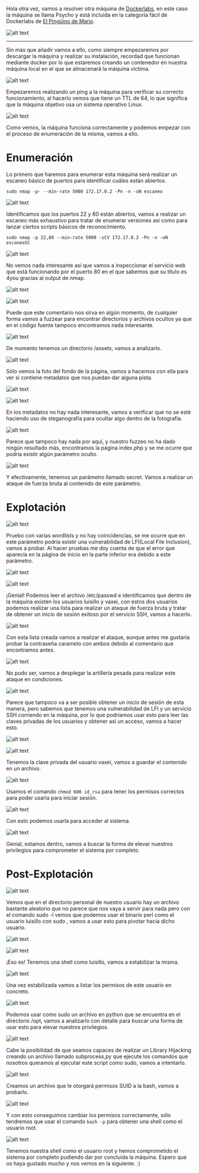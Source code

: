 
Hola otra vez, vamos a resolver otra máquina de [Dockerlabs](https://dockerlabs.es/#/), en este caso la máquina se llama Psycho y está incluida en la categoría fácil de Dockerlabs de [El Pingüino de Mario](https://www.youtube.com/channel/UCGLfzfKRUsV6BzkrF1kJGsg).

![alt text](images/image.png)

---------------------------------------------------------------------------------------------------------------------------------------------------

Sin más que añadir vamos a ello, como siempre empezaremos por descargar la máquina y realizar su instalación, recordad que funcionan mediante docker por lo que estaremos creando un contenedor en nuestra máquina local en el que se almacenará la máquina víctima.

![alt text](images/image-1.png)

Empezaremos realizando un ping a la máquina para verificar su correcto funcionamiento, al hacerlo vemos que tiene un TTL de 64, lo que significa que la máquina objetivo usa un sistema operativo Linux.

![alt text](images/image-2.png)

Como vemos, la máquina funciona correctamente y podemos empezar con el proceso de enumeración de la misma, vamos a ello.

# Enumeración

Lo primero que haremos para enumerar esta máquina será realizar un escaneo básico de puertos para identificar cuáles están abiertos.

```sudo nmap -p- --min-rate 5000 172.17.0.2 -Pn -n -oN escaneo```

![alt text](images/image-3.png)

Identificamos que los puertos 22 y 80 están abiertos, vamos a realizar un escaneo más exhaustivo para tratar de enumerar versiones así como para lanzar ciertos scripts básicos de reconocimiento.

``sudo nmap -p 22,80 --min-rate 5000 -sCV 172.17.0.2 -Pn -n -oN escaneoSC``

![alt text](images/image-4.png)

No vemos nada interesante así que vamos a inspeccionar el servicio web que está funcionando por el puerto 80 en el que sabemos que su título es 4you gracias al output de nmap.

![alt text](images/image-5.png)

![alt text](images/image-6.png)

Puede que este comentario nos sirva en algún momento, de cualquier forma vamos a fuzzear para encontrar directorios y archivos ocultos ya que en el código fuente tampoco encontramos nada interesante.

![alt text](images/image-7.png)

De momento tenemos un directorio /assets, vamos a analizarlo.

![alt text](images/image-8.png)

Sólo vemos la foto del fondo de la página, vamos a hacernos con ella para ver si contiene metadatos que nos puedan dar alguna pista.

![alt text](images/image-9.png)

![alt text](images/image-10.png)

En los metadatos no hay nada interesante, vamos a verificar que no se esté haciendo uso de steganografía para ocultar algo dentro de la fotografía.

![alt text](images/image-11.png)

Parece que tampoco hay nada por aquí, y nuestro fuzzeo no ha dado ningún resultado más, encontramos la página index.php y se me ocurre que podría existir algún parámetro oculto.

![alt text](images/image-12.png)

Y efectivamente, tenemos un parámetro llamado secret. Vamos a realizar un ataque de fuerza bruta al contenido de este parámetro.

# Explotación

![alt text](images/image-13.png)

Pruebo con varias wordlists y no hay coincidencias, se me ocurre que en este parámetro podría existir una vulnerabilidad de LFI(Local File Inclusion), vamos a probar. Al hacer pruebas me doy cuenta de que el error que aparecía en la página de inicio en la parte inferior era debido a este parámetro.

![alt text](images/image-14.png)

![alt text](images/image-15.png)

¡Genial! Podemos leer el archivo /etc/passwd e identificamos que dentro de la máquina existen los usuarios luisillo y vaxei, con estos dos usuarios podemos realizar una lista para realizar un ataque de fuerza bruta y tratar de obtener un inicio de sesión exitoso por el servicio SSH, vamos a hacerlo.

![alt text](images/image-16.png)

Con esta lista creada vamos a realizar el ataque, aunque antes me gustaría probar la contraseña caramelo con ambos debido al comentario que encontramos antes.

![alt text](images/image-17.png)

No pudo ser, vamos a desplegar la artillería pesada para realizar este ataque en condiciones.

![alt text](images/image-18.png)

Parece que tampoco va a ser posible obtener un inicio de sesión de esta manera, pero sabemos que tenemos una vulnerabilidad de LFI y un servicio SSH corriendo en la máquina, por lo que podríamos usar esto para leer las claves privadas de los usuarios y obtener así un acceso, vamos a hacer esto.

![alt text](images/image-19.png)

![alt text](images/image-20.png)

Tenemos la clave privada del usuario vaxei, vamos a guardar el contenido en un archivo.

![alt text](images/image-21.png)

Usamos el comando ``chmod 600 id_rsa`` para tener los permisos correctos para poder usarla para iniciar sesión.

![alt text](images/image-22.png)

Con esto podemos usarla para acceder al sistema.

![alt text](images/image-23.png)

Genial, estamos dentro, vamos a buscar la forma de elevar nuestros privilegios para comprometer el sistema por completo.

# Post-Explotación

![alt text](images/image-24.png)

Vemos que en el directorio personal de nuestro usuario hay un archivo bastante aleatorio que no parece que nos vaya a servir para nada pero con el comando sudo -l vemos que podemos usar el binario perl como el usuario luisillo con sudo , vamos a usar esto para pivotar hacia dicho usuario.

![alt text](images/image-25.png)

![alt text](images/image-26.png)

¡Eso es! Tenemos una shell como luisillo, vamos a estabilizar la misma.

![alt text](images/image-27.png)

Una vez estabilizada vamos a listar los permisos de este usuario en concreto.

![alt text](images/image-28.png)

Podemos usar como sudo un archivo en python que se encuentra en el directorio /opt, vamos a analizarlo con detalle para buscar una forma de usar esto para elevar nuestros privilegios.

![alt text](images/image-29.png)

Cabe la posibilidad de que seamos capaces de realizar un Library Hijacking creando un archivo llamado subprocess,py que ejecute los comandos que nosotros queramos al ejecutar este script como sudo, vamos a intentarlo.

![alt text](images/image-30.png)

Creamos un archivo que le otorgará permisos SUID a la bash, vamos a probarlo.

![alt text](images/image-31.png)

Y con esto conseguimos cambiar los permisos correctamente, sólo tendremos que usar el comando ``bash -p`` para obtener una shell como el usuario root.

![alt text](images/image-32.png)

Tenemos nuestra shell como el usuario root y hemos comprometido el sistema por completo pudiendo dar por concluida la máquina. Espero que os haya gustado mucho y nos vemos en la siguiente. :)






